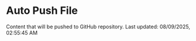 # Auto Push File

Content that will be pushed to GitHub repository.
Last updated: 08/09/2025, 02:55:45 AM